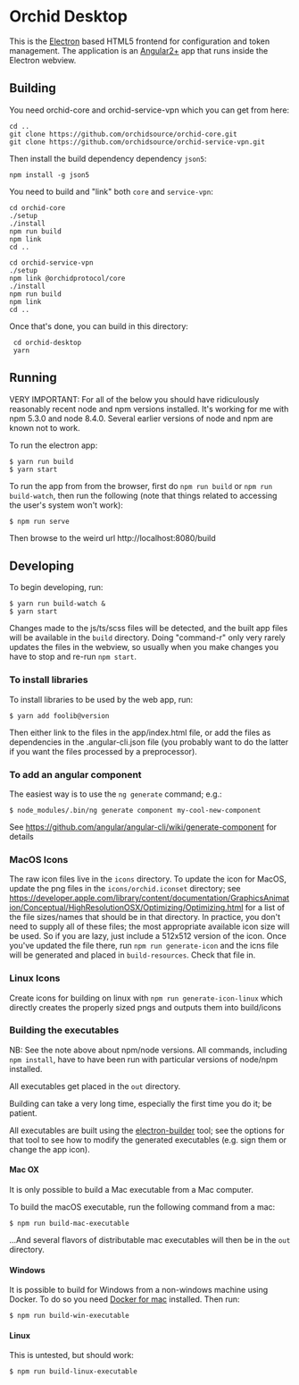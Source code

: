 # Orchid Desktop

This is the [Electron](https://electron.atom.io/) based HTML5 frontend for configuration and token management. The application is an [Angular2+](https://angular.io/) app that runs inside the Electron webview.

## Building
You need orchid-core and orchid-service-vpn which you can get from here:

    cd ..
    git clone https://github.com/orchidsource/orchid-core.git
    git clone https://github.com/orchidsource/orchid-service-vpn.git

Then install the build dependency dependency `json5`:

    npm install -g json5

You need to build and "link" both `core` and `service-vpn`:

    cd orchid-core
    ./setup
    ./install
    npm run build
    npm link
    cd ..

    cd orchid-service-vpn
    ./setup
    npm link @orchidprotocol/core
    ./install
    npm run build
    npm link
    cd ..

Once that's done, you can build in this directory:

     cd orchid-desktop
     yarn

## Running

VERY IMPORTANT: For all of the below you should have ridiculously reasonably recent node and npm versions installed. It's working for me with npm 5.3.0 and node 8.4.0. Several earlier versions of node and npm are known not to work.

To run the electron app:

    $ yarn run build
    $ yarn start

To run the app from from the browser, first do `npm run build` or `npm run build-watch`, then run the following (note that things related to accessing the user's system won't work):

    $ npm run serve

Then browse to the weird url http://localhost:8080/build

## Developing

To begin developing, run:

    $ yarn run build-watch &
    $ yarn start

Changes made to the js/ts/scss files will be detected, and the built app files will be available in the `build` directory. Doing "command-r" only very rarely updates the files in the webview, so usually when you make changes you have to stop and re-run `npm start`.

### To install libraries

To install libraries to be used by the web app, run:

    $ yarn add foolib@version

Then either link to the files in the app/index.html file, or add the files as dependencies in the .angular-cli.json file (you probably want to do the latter if you want the files processed by a preprocessor).

### To add an angular component

The easiest way is to use the `ng generate` command; e.g.:

    $ node_modules/.bin/ng generate component my-cool-new-component

See https://github.com/angular/angular-cli/wiki/generate-component for details


### MacOS Icons

The raw icon files live in the `icons` directory. To update the icon for MacOS, update the png files in the `icons/orchid.iconset` directory; see https://developer.apple.com/library/content/documentation/GraphicsAnimation/Conceptual/HighResolutionOSX/Optimizing/Optimizing.html for a list of the file sizes/names that should be in that directory. In practice, you don't need to supply all of these files; the most appropriate available icon size will be used. So if you are lazy, just include a 512x512 version of the icon. Once you've updated the file there, run `npm run generate-icon` and the icns file will be generated and placed in `build-resources`. Check that file in.


### Linux Icons

Create icons for building on linux with `npm run generate-icon-linux` which directly creates the properly sized pngs and outputs them into build/icons


### Building the executables

NB: See the note above about npm/node versions. All commands, including `npm install`, have to have been run with particular versions of node/npm installed.

All executables get placed in the `out` directory.

Building can take a very long time, especially the first time you do it; be patient.

All executables are built using the [electron-builder](https://www.electron.build/) tool; see the options for that tool to see how to modify the generated executables (e.g. sign them or change the app icon).

#### Mac OX

It is only possible to build a Mac executable from a Mac computer.

To build the macOS executable, run the following command from a mac:

    $ npm run build-mac-executable

...And several flavors of distributable mac executables will then be in the `out` directory.

#### Windows

It is possible to build for Windows from a non-windows machine using Docker. To do so you need [Docker for mac](https://docs.docker.com/docker-for-mac/) installed. Then run:

    $ npm run build-win-executable

#### Linux

This is untested, but should work:

    $ npm run build-linux-executable
